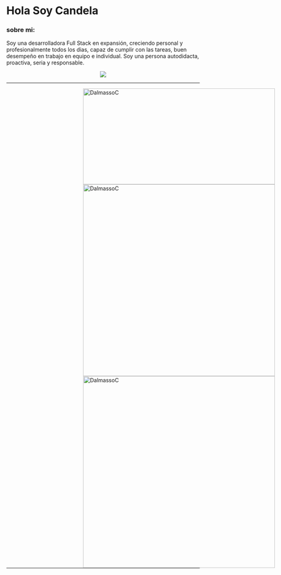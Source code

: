 <!-- ### Hi there 👋 -->
<h1> Hola Soy Candela</h1>
<h3> sobre mi: </h3>
<p>Soy una desarrolladora Full Stack en expansión, creciendo personal y profesionalmente todos los dias, capaz de cumplir con las tareas, buen desempeño en trabajo en equipo e individual. Soy una persona autodidacta, proactiva, seria y responsable.</p>

<!-- <h3>Tecnologias:</h3> -->

<p align="center">
<img src="https://skillicons.dev/icons?i=js,html,css,react"/>
</p>
<hr width="100%"/>
  <img align="left" width="500" height="250"  hspace="200" src="https://github-readme-stats.vercel.app/api/top-langs?username=DalmassoC&show_icons=true&bg_color=202020&text_color=B9B9B9&locale=es&layout=compact" alt="DalmassoC" />
  <img align="left" width='500' hspace="200" src="https://github-readme-stats.vercel.app/api?username=DalmassoC&count_private=true&bg_color=202020&text_color=B9B9B9" alt="DalmassoC" />
  <img align="left" width='500' hspace="200" src="https://github-readme-streak-stats.herokuapp.com/?user=DalmassoC&show_icons=true&bg_color=202020&text_color=B9B9B9&theme=dark" alt="DalmassoC" />
  <hr width="100%"/>

